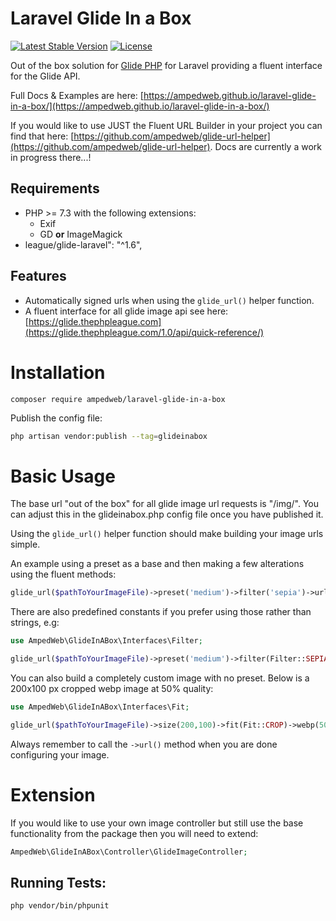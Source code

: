 
Laravel Glide In a Box
============  

[![Latest Stable Version](https://poser.pugx.org/ampedweb/laravel-glide-in-a-box/v)](//packagist.org/packages/ampedweb/laravel-glide-in-a-box) [![License](https://poser.pugx.org/ampedweb/laravel-glide-in-a-box/license)](//packagist.org/packages/ampedweb/laravel-glide-in-a-box) 

<!-- ![Build](https://ci.gorle.co.uk/job/laravel-glide-in-a-box/job/master/badge/icon) -->

Out of the box solution for [Glide PHP](https://glide.thephpleague.com/) for Laravel providing a fluent interface for the Glide API.

Full Docs & Examples are here: [https://ampedweb.github.io/laravel-glide-in-a-box/](https://ampedweb.github.io/laravel-glide-in-a-box/)

If you would like to use JUST the Fluent URL Builder in your project you can find that here: [https://github.com/ampedweb/glide-url-helper](https://github.com/ampedweb/glide-url-helper). Docs are currently a work in progress there...!

Requirements
------------  

* PHP >= 7.3 with the following extensions:
  * Exif
  * GD  **or** ImageMagick
* league/glide-laravel": "^1.6",

Features
--------  

* Automatically signed urls when using the `glide_url()` helper  function.
* A fluent interface for all glide image api see here: [https://glide.thephpleague.com](https://glide.thephpleague.com/1.0/api/quick-reference/)



Installation
============  

```
composer require ampedweb/laravel-glide-in-a-box
```

Publish the config file:

```bash
php artisan vendor:publish --tag=glideinabox  
```

Basic Usage
============  

The base url "out of the box" for all glide image url requests is "/img/".  You can adjust this in the glideinabox.php config file once you have published it.


Using the `glide_url()` helper function should make building your image urls simple.

An example using a preset as a base and then making a few alterations using the fluent methods:

```php
glide_url($pathToYourImageFile)->preset('medium')->filter('sepia')->url();
```

There are also predefined constants if you prefer using those rather than strings, e.g:

```php
use AmpedWeb\GlideInABox\Interfaces\Filter;

glide_url($pathToYourImageFile)->preset('medium')->filter(Filter::SEPIA)->url();
```

You can also build a completely custom image with no preset.
Below is a 200x100 px cropped webp image at 50% quality:

```php
use AmpedWeb\GlideInABox\Interfaces\Fit;

glide_url($pathToYourImageFile)->size(200,100)->fit(Fit::CROP)->webp(50)->url();
```
Always remember to call the `->url()` method when you are done configuring your image.

Extension
============  
If you would like to use your own image controller but still use the base functionality from the package then you will need to extend:

```php
AmpedWeb\GlideInABox\Controller\GlideImageController;
```

Running Tests:
--------  

```bash
php vendor/bin/phpunit
```

